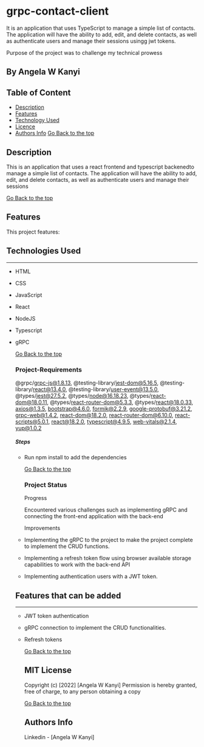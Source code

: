# grpc-contact-client
<p>It is an application that uses TypeScript to manage a
simple list of contacts. The application will have the ability to add, edit, and delete contacts, as
well as authenticate users and manage their sessions usingg jwt tokens.</p>
Purpose of the project was to challenge my technical prowess

## By Angela W Kanyi
## Table of Content
 - [Description](#description)
 - [Features](#features)
 - [Technology  Used](#technology-Used)
 - [Licence](#licence)
 - [Authors Info](#Authors-Info)
[Go Back to the top](#grpc-clontacts-client)
 ## Description
 <p>This is an application  that uses a react frontend and typescript backenedto manage a
simple list of contacts. The application will have the ability to add, edit, and delete contacts, as
well as authenticate users and manage their sessions </p>
 
[Go Back to the top](#grpc-clontacts-client)

## Features
 This project features:
</ul><h2>Technologies Used</h2>
<hr><ul>
<li>HTML</li>
</ul><ul>
<li>CSS</li>
</ul><ul>
<li>JavaScript</li>
</ul><ul>
<li>React</li>
</ul><ul>
<li>NodeJS</li>
</ul><ul>
<li>Typescript</li>
</ul><ul>
<li>gRPC</li>


[Go Back to the top](#grpc-contact-client )
###  Project-Requirements
@grpc/grpc-js@1.8.13,
@testing-library/jest-dom@5.16.5,
@testing-library/react@13.4.0,
@testing-library/user-event@13.5.0,
@types/jest@27.5.2,
@types/node@16.18.23,
@types/react-dom@18.0.11,
@types/react-router-dom@5.3.3,
@types/react@18.0.33,
axios@1.3.5,
bootstrap@4.6.0,
formik@2.2.9,
google-protobuf@3.21.2,
grpc-web@1.4.2,
react-dom@18.2.0,
react-router-dom@6.10.0,
react-scripts@5.0.1,
react@18.2.0,
typescript@4.9.5,
web-vitals@2.1.4,
yup@1.0.2</p><h5>Steps</h5><ul>
<li>Run npm install to add the dependencies</li>
</ul><ul>

[Go Back to the top](#grpc-contact-client)
### Project Status

<p> Progress </p>
Encountered various challenges such as implementing gRPC and connecting the front-end application with the back-end 

<p>Improvements</p>

<li>Implementing the gRPC to the project to make the project complete to implement the CRUD functions.</li>
</ul><ul>
<li>Implementing a refresh token flow using browser available storage capabilities to work with the back-end API</li>
</ul><ul>
<li>Implementing authentication users with a JWT token.</li>
</ul><h2>Features that can be added</h2>
<hr><ul>
<li>JWT token authentication</li>
</ul><ul>
<li>gRPC connection to implement the CRUD functionalities.</li>
</ul><ul>
<li>Refresh tokens</li>

[Go Back to the top](#grpc-contact-client)

## MIT License
Copyright (c) [2022] [Angela W Kanyi]
Permission is hereby granted, free of charge, to any person obtaining a copy

[Go Back to the top](#grpc-contact-client)
## Authors Info
Linkedin - [Angela W Kanyi]